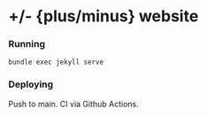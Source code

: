 # +/- {plus/minus} website

### Running

`bundle exec jekyll serve`

### Deploying

Push to main. CI via Github Actions.
